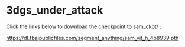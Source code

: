 # 3dgs_under_attack

Click the links below to download the checkpoint to sam_ckpt/ : 

https://dl.fbaipublicfiles.com/segment_anything/sam_vit_h_4b8939.pth
